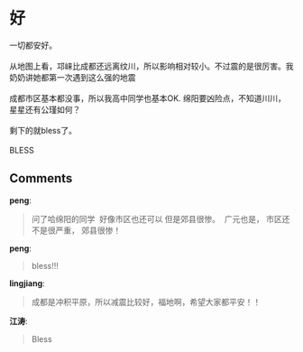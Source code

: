 # 好

<div id="msgcns!9884D0A402622CB2!4157" class="bvMsg"><div>一切都安好。</div>
<div> </div>
<div>从地图上看，邛崃比成都还远离纹川，所以影响相对较小。不过震的是很厉害。我奶奶讲她都第一次遇到这么强的地震</div>
<div> </div>
<div>成都市区基本都没事，所以我高中同学也基本OK. 绵阳要凶险点，不知道川川，星星还有公瑾如何？</div>
<div> </div>
<div>剩下的就bless了。 </div>
<div> </div>
<div>BLESS</div></div>

## Comments

**peng**:
> 问了哈绵阳的同学  好像市区也还可以 但是郊县很惨。  广元也是， 市区还不是很严重， 郊县很惨！

**peng**:
> bless!!!

**lingjiang**:
> 成都是冲积平原，所以减震比较好，福地啊，希望大家都平安！！

**江涛**:
> Bless

